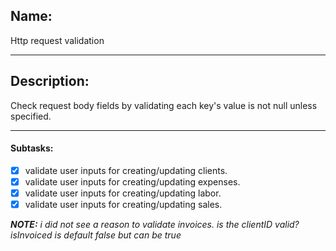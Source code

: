 ## Name:
Http request validation

---
## Description:
Check request body fields by validating each key's value is not null unless specified.

---
#### Subtasks:
- [x] validate user inputs for creating/updating clients.
- [x] validate user inputs for creating/updating expenses.
- [x] validate user inputs for creating/updating labor.
- [x] validate user inputs for creating/updating sales.

***NOTE:*** *i did not see a reason to validate invoices. is the clientID valid? isInvoiced is default false but can be true*